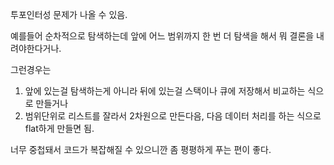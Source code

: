 투포인터성 문제가 나올 수 있음.

예를들어 순차적으로 탐색하는데 앞에 어느 범위까지 한 번 더 탐색을 해서 뭐 결론을 내려야한다거나.

그런경우는

1. 앞에 있는걸 탐색하는게 아니라 뒤에 있는걸 스택이나 큐에 저장해서 비교하는 식으로 만들거나
2. 범위단위로 리스트를 잘라서 2차원으로 만든다음, 다음 데이터 처리를 하는 식으로 flat하게 만들면 됨.

너무 중첩돼서 코드가 복잡해질 수 있으니깐 좀 평평하게 푸는 편이 좋다.
